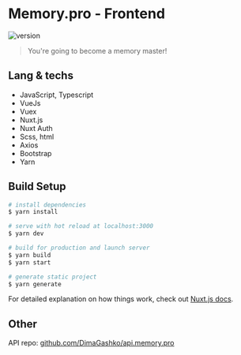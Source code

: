 # Memory.pro - Frontend
  
![version](https://img.shields.io/badge/version-0.0.02%20(sketch)-145a46)

> You're going to become a memory master!

## Lang & techs

- JavaScript, Typescript
- VueJs
- Vuex
- Nuxt.js
- Nuxt Auth
- Scss, html
- Axios
- Bootstrap
- Yarn

## Build Setup

``` bash
# install dependencies
$ yarn install

# serve with hot reload at localhost:3000
$ yarn dev

# build for production and launch server
$ yarn build
$ yarn start

# generate static project
$ yarn generate
```

For detailed explanation on how things work, check out [Nuxt.js docs](https://nuxtjs.org).

## Other 

API repo: [github.com/DimaGashko/api.memory.pro](https://github.com/DimaGashko/api.memory.pro)
